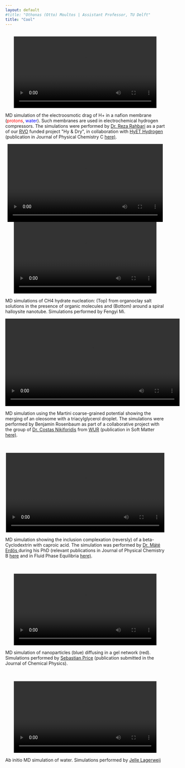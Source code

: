 ```yaml
---
layout: default
#title: "Othonas (Otto) Moultos | Assistant Professor, TU Delft"
title: "Cool"
---
```


<style>
/*.float-img {
     float:  left; 
     margin-right: 10px; 
     margin-bottom: 5px; 
     border: solid black 1px; 
     padding: 2px 
}*/
</style>

<div class="col-md-9">
<br/>


<center>
<video width="450" height="auto" controls>
  <source src="videos/nafionMD.mp4" type="video/mp4">
</video></center><p> MD simulation of the electroosmotic drag of H+ in a nafion membrane (<font color="red">protons</font>, <font color="blue">water</font>). Such membranes are used in electrochemical hydrogen compressors. The simulations were performed by <a href="https://www.linkedin.com/in/arahbari/?originalSubdomain=nl">
Dr. Reza Rahbari</a> as a part of our <a href="https://www.rvo.nl">RVO</a> funded project "Hy & Dry", in collaboration with <a href="https://hyethydrogen.com">HyET Hydrogen</a> (publication in Journal of Physical Chemistry C <a href="../assets/publications/65.Rahbari_JPCC_2022_126_8121.pdf">here)</a>.  </p>


<center>
<video width="490" height="auto" controls> 
  <source src="videos/hydrates_organics.mp4" type="video/mp4">
</video>
<video width="450" height="auto" controls> 
  <source src="videos/hydrates_nanotube.mp4" type="video/mp4">
</video>

</center><p> MD simulations of CH4 hydrate nucleation: (Top) from organoclay salt solutions in the presence of organic molecules and (Bottom) around a spiral halloysite nanotube. Simulations performed by 
<!-- <a href="https://porelab.no/2020/09/03/wecome-to-sebastian/"> -->
Fengyi Mi.
<!-- </a> (publication submitted in the Journal of Chemical Physics).  </p> -->


<center>
<video width="550" height="auto" controls>
  <source src="videos/martiniFusion.mp4" type="video/mp4">
</video></center><p> MD simulation using the Martini coarse-grained potential showing the merging of an oleosome with a triacylglycerol droplet. The simulations were performed by Benjamin Rosenbaum as part of a collaborative project with the group of <a href="https://www.wur.nl/en/Persons/Costas-dr.-K-Costas-Nikiforidis.htm">Dr. Costas Nikiforidis</a> from <a href="https://www.wur.nl/en.htm">WUR</a> (publication in Soft Matter <a href="../assets/publications/81.Ntone_SM_2023_19_6355.pdf">here)</a>.</p> 


<br/>
<br/>
<center>
<video width="500" height="auto" controls>
  <source src="videos/cycloMate.mp4" type="video/mp4">
</video></center><p> MD simulation showing the inclusion complexation (reversly) of a beta-Cyclodextrin with caproic acid. The simulation was performed by <a href="https://scholar.google.com/citations?user=TOKYbtYAAAAJ&hl=en">Dr. Máté Erdös </a> during his PhD (relevant publications in Journal of Physical Chemistry B <a href="../assets/publications/37.Erdos_JPCB_2020_124_1218.pdf">here</a> and in Fluid Phase Equilibria <a href="../assets/publications/48.Erdos_FPE_2021_528_112842.pdf">here)</a>. </p> 


<br/>
<br/>
<center>
<video width="450" height="auto" controls> 
  <source src="videos/np_collagen.mp4" type="video/mp4">
</video></center><p> MD simulation of nanoparticles
(blue) diffusing in a gel network (red). Simulations performed by <a href="https://porelab.no/2020/09/03/wecome-to-sebastian/">
Sebastian Price</a> (publication submitted in the Journal of Chemical Physics).  </p>

<br/>
<br/>


<center>
<video width="450" height="auto" controls> 
  <source src="videos/water_AIMD.mp4" type="video/mp4">
</video>
</center><p> Ab initio MD simulation of water. Simulations performed by <a href="https://www.linkedin.com/in/vladimir-jelle-lagerweij-21654021b/?originalSubdomain=nl">Jelle Lagerweij</a></p>

<!-- <video width="800" height="auto" controls>
  <source src="videos/nemdMFISeyed.mp4" type="video/mp4">
</video><p> A non equilibrium MD simulation of water desalination using an MFI zeolite <a href="https://www.wur.nl/en/Persons/Costas-dr.-K-Costas-Nikiforidis.htm">Dr. Seyed Jamali</a> during his PhD.</p>  -->
<br/>
<br/>
<!-- </div> -->
